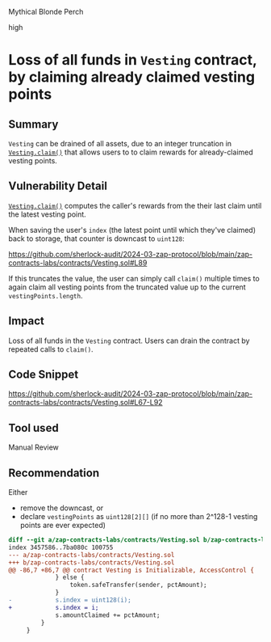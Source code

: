 Mythical Blonde Perch

high

# Loss of all funds in `Vesting` contract, by claiming already claimed vesting points

## Summary

`Vesting` can be drained of all assets, due to an integer truncation in [`Vesting.claim()`](https://github.com/sherlock-audit/2024-03-zap-protocol/blob/main/zap-contracts-labs/contracts/Vesting.sol#L67-L92) that allows users to to claim rewards for already-claimed vesting points.

## Vulnerability Detail

[`Vesting.claim()`](https://github.com/sherlock-audit/2024-03-zap-protocol/blob/main/zap-contracts-labs/contracts/Vesting.sol#L67-L92) computes the caller's rewards from the their last claim until the latest vesting point.

When saving the user's `index` (the latest point until which they've claimed) back to storage, that counter is downcast to `uint128`:

https://github.com/sherlock-audit/2024-03-zap-protocol/blob/main/zap-contracts-labs/contracts/Vesting.sol#L89

If this truncates the value, the user can simply call `claim()` multiple times to again claim all vesting points from the truncated value up to the current `vestingPoints.length`.

## Impact

Loss of all funds in the `Vesting` contract. Users can drain the contract by repeated calls to `claim()`.

## Code Snippet

https://github.com/sherlock-audit/2024-03-zap-protocol/blob/main/zap-contracts-labs/contracts/Vesting.sol#L67-L92

## Tool used

Manual Review

## Recommendation

Either
- remove the downcast, or
- declare `vestingPoints` as `uint128[2][]` (if no more than 2^128-1 vesting points are ever expected)

```diff
diff --git a/zap-contracts-labs/contracts/Vesting.sol b/zap-contracts-labs/contracts/Vesting.sol
index 3457586..7ba080c 100755
--- a/zap-contracts-labs/contracts/Vesting.sol
+++ b/zap-contracts-labs/contracts/Vesting.sol
@@ -86,7 +86,7 @@ contract Vesting is Initializable, AccessControl {
             } else {
                 token.safeTransfer(sender, pctAmount);
             }
-            s.index = uint128(i);
+            s.index = i;
             s.amountClaimed += pctAmount;
         }
     }
```